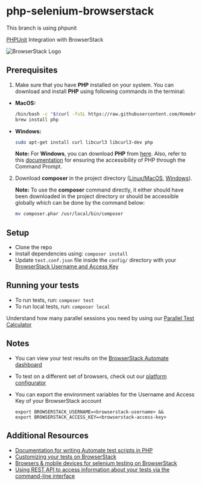 # php-selenium-browserstack
This branch is using phpunit

[PHPUnit](https://github.com/sebastianbergmann/phpunit) Integration with BrowserStack

![BrowserStack Logo](https://d98b8t1nnulk5.cloudfront.net/production/images/layout/logo-header.png?1469004780)

## Prerequisites

1. Make sure that you have **PHP** installed on your system. You can download and install **PHP** using following commands in the terminal:

  * **MacOS:**
    ```bash
    /bin/bash -c "$(curl -fsSL https://raw.githubusercontent.com/Homebrew/install/HEAD/install.sh)"
    brew install php
    ```
  * **Windows:** 
    ```bash
    sudo apt-get install curl libcurl3 libcurl3-dev php
    ```
    **Note:** For **Windows**, you can download **PHP** from [here](http://windows.php.net/download/). Also, refer to this [documentation](http://php.net/manual/en/install.windows.php) for ensuring the accessibility of PHP through the Command Prompt.

2. Download **composer** in the project directory ([Linux/MacOS](https://getcomposer.org/download/), [Windows](https://getcomposer.org/doc/00-intro.md#installation-windows)).

    **Note:** To use the **composer** command directly, it either should have been downloaded in the project directory or should be accessible globally which can be done by the command below:
    ```bash
    mv composer.phar /usr/local/bin/composer
    ```

## Setup
* Clone the repo
* Install dependencies using:  `composer install`
* Update `test.conf.json` file inside the `config/` directory with your [BrowserStack Username and Access Key](https://www.browserstack.com/accounts/settings)

## Running your tests
* To run tests, run: `composer test`
* To run local tests, run: `composer local`

 Understand how many parallel sessions you need by using our [Parallel Test Calculator](https://www.browserstack.com/automate/parallel-calculator?ref=github)

## Notes
* You can view your test results on the [BrowserStack Automate dashboard](https://www.browserstack.com/automate)
* To test on a different set of browsers, check out our [platform configurator](https://www.browserstack.com/automate/php#setting-os-and-browser)
* You can export the environment variables for the Username and Access Key of your BrowserStack account
  
  ```
  export BROWSERSTACK_USERNAME=<browserstack-username> &&
  export BROWSERSTACK_ACCESS_KEY=<browserstack-access-key>
  ```
  
## Additional Resources
* [Documentation for writing Automate test scripts in PHP](https://www.browserstack.com/automate/php)
* [Customizing your tests on BrowserStack](https://www.browserstack.com/automate/capabilities)
* [Browsers & mobile devices for selenium testing on BrowserStack](https://www.browserstack.com/list-of-browsers-and-platforms?product=automate)
* [Using REST API to access information about your tests via the command-line interface](https://www.browserstack.com/automate/rest-api)
